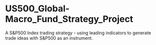 # US500_Global-Macro_Fund_Strategy_Project
A S&amp;P500 Index trading strategy - using leading indicators to generate trade ideas with S&amp;P500 as an instrument.
